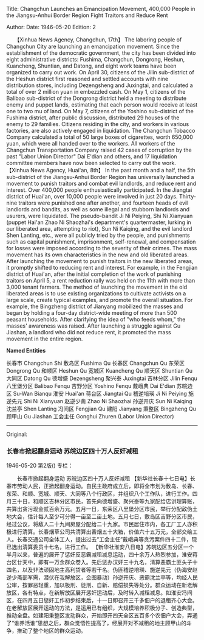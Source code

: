 Title: Changchun Launches an Emancipation Movement, 400,000 People in the Jiangsu-Anhui Border Region Fight Traitors and Reduce Rent

Author:
Date: 1946-05-20
Edition: 2

　　【Xinhua News Agency, Changchun, 17th】 The laboring people of Changchun City are launching an emancipation movement. Since the establishment of the democratic government, the city has been divided into eight administrative districts: Fushima, Changchun, Dongrong, Heshun, Kuancheng, Shuntian, and Datong, and eight work teams have been organized to carry out work. On April 30, citizens of the Jilin sub-district of the Heshun district first reasoned and settled accounts with nine distribution stores, including Dezengsheng and Juxingtai, and calculated a total of over 2 million yuan in embezzled cash. On May 1, citizens of the Balibao sub-district of the Dongrong district held a meeting to distribute enemy and puppet lands, estimating that each person would receive at least one to two mu of land. On May 7, citizens of the Yoshino sub-district of the Fushima district, after public discussion, distributed 29 houses of the enemy to 29 families. Citizens residing in the city, and workers in various factories, are also actively engaged in liquidation. The Changchun Tobacco Company calculated a total of 50 large boxes of cigarettes, worth 650,000 yuan, which were all handed over to the workers. All workers of the Changchun Transportation Company raised 42 cases of corruption by the past "Labor Union Director" Dai E'dian and others, and 17 liquidation committee members have now been selected to carry out the work.
    【Xinhua News Agency, Huai'an, 8th】 In the past month and a half, the 5th sub-district of the Jiangsu-Anhui Border Region has universally launched a movement to punish traitors and combat evil landlords, and reduce rent and interest. Over 400,000 people enthusiastically participated. In the Jiangtai district of Huai'an, over 10,000 people were involved in just 20 days. Thirty-nine traitors were punished one after another, and fourteen heads of evil landlords and bandits, as well as some illegal and stubborn landlords and usurers, were liquidated. The pseudo-bandit Ji Ni Peiying, Shi Ni Xianyuan (puppet Hai'an Zhao Ni Shaozhai's department's quartermaster, lurking in our liberated area, attempting to riot), Sun Ni Kaiqing, and the evil landlord Shen Lanting, etc., were all publicly tried by the people, and punishments such as capital punishment, imprisonment, self-renewal, and compensation for losses were imposed according to the severity of their crimes. The mass movement has its own characteristics in the new and old liberated areas. After launching the movement to punish traitors in the new liberated areas, it promptly shifted to reducing rent and interest. For example, in the Fengjian district of Huai'an, after the initial completion of the work of punishing traitors on April 5, a rent reduction rally was held on the 11th with more than 3,000 tenant farmers. The method of launching the movement in the old liberated areas is to use existing organizations to cultivate activists on a large scale, create typical examples, and promote the overall situation. For example, the Bingzheng district of Jianyang mobilized the masses and began by holding a four-day district-wide meeting of more than 500 peasant households. After clarifying the idea of "who feeds whom," the masses' awareness was raised. After launching a struggle against Gu Jiashan, a landlord who did not reduce rent, it promoted the mass movement in the entire region.

**Named Entities**

长春市	Changchun Shi
敷岛区	Fushima Qu
长春区	Changchun Qu
东荣区	Dongrong Qu
和顺区	Heshun Qu
宽城区	Kuancheng Qu
顺天区	Shuntian Qu
大同区	Datong Qu
德增盛	Dezengsheng
聚兴泰	Juxingtai
吉林分区	Jilin Fenqu
八里堡分区	Balibao Fenqu
吉野分区	Yoshino Fenqu
戴峨典	Dai E'dian
苏皖边区	Su-Wan Bianqu
淮安	Huai'an
蒋台区	Jiangtai Qu
稽逆培瑛	Ji Ni Peiying
施逆先元	Shi Ni Xianyuan
赵逆少斋	Zhao Ni Shaozhai
孙逆开庆	Sun Ni Kaiqing
沈兰亭	Shen Lanting
冯间区	Fengjian Qu
建阳	Jianyang
秉整区	Bingzheng Qu
顾甲山	Gu Jiashan
工会主任	Gonghui Zhuren (Labor Union Director)



<hr /> 

Original: 


### 长春市掀起翻身运动  苏皖边区四十万人反奸减租

1946-05-20
第2版()
专栏：

　　长春市掀起翻身运动
    苏皖边区四十万人反奸减租
    【新华社长春十七日电】长春市劳动人民，正掀起翻身运动。自民主政府成立后，即将全市划为敷岛、长春、东荣、和顺、宽城、顺天、大同等八个行政区，并组织八个工作队，进行工作。四月三十日，和顺区吉林分区市民，首先向德增盛、聚兴泰等九家配给店讲理算账，共算出贪污现金贰百余万元。五月一日，东荣区八里堡分区市民，举行分配敌伪土地大会，估计每人至少可分得一亩至二亩土地。五月七日，敷岛区吉野分区市民，经过公议，将敌人二十九间房屋分配给二十九家。市民居住市内，各工厂工人亦积极进行清算。长春烟草公司共清算出香烟五十大箱，价值六十五万元，全部交给工人。长春交通公司全体工人，提出过去“工会主任”戴峨典等贪污案件四十二件，现已选出清算委员十七名，进行工作。
    【新华社淮安八日电】苏皖边区五分区一个半月以来，普遍的展开了惩奸反恶霸减租减息运动，四十余万人热烈参加，淮安蒋台区廿天中，即有一万余群众卷入。先后惩办汉奸三十九名，清算恶霸土匪头子十四名，以及非法顽固地主高利贷者等若干名。伪匪稽逆培瑛、施逆先元（伪海安赵逆少斋部军需，潜伏在我解放区，企图暴动）孙逆开庆、恶霸沈兰亭等，均经人民公审，按罪恶轻重，加以极刑、徒刑、自新、赔偿损失等处分。群众运动在新老解放区，各有特点，在新解放区展开惩奸运动后，及时转入减租减息。如淮安冯间区，在四月五日惩奸工作初步结束后，十一日即召开三千多佃户的退租齐心大会。在老解放区展开运动的方法，是运用已有组织，大规模培养积极分子、创造典型，推动全盘。如建阳秉整区发动群众，开始即开四天全区五百多个农佃户大会，弄通了“谁养活谁”思想之后，群众觉悟性提高了，经展开对不减租的地主顾甲山的斗争，推动了整个地区的群众运动。
